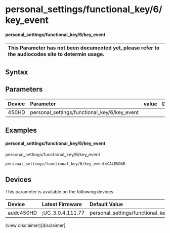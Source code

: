 ﻿---
description: personal_settings/functional_key/6/key_event
search: false
---

# personal_settings/functional_key/6/key_event

#### personal_settings/functional_key/6/key_event


| This Parameter has not been documented yet, please refer to the audiocodes site to determin usage.  | 
| :--- |

## Syntax

## Parameters
|Device|Parameter|value|Description|
|:---|:---|:---|:---|
| 450HD | personal_settings/functional_key/6/key_event |  |  |

## Examples
#### personal_settings/functional_key/6/key_event

personal_settings/functional_key/6/key_event

```
personal_settings/functional_key/6/key_event=CALENDAR
```

## Devices
This parameter is available on the following devices

| Device | Latest Firmware | Default Value |
|:---|:---|:---|
| audc450HD | ;UC_3.0.4.111.77 | personal_settings/functional_key/6/key_event=CALENDAR 

(view disclaimer)[disclaimer]
